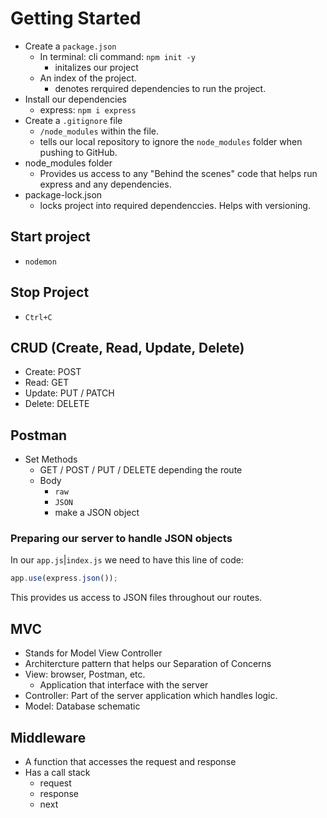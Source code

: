 # Getting Started
- Create a `package.json`
  - In terminal: cli command: `npm init -y`
    - initalizes our project
  - An index of the project.
    - denotes rerquired dependencies to run the project.
- Install our dependencies
  - express: `npm i express`
- Create a `.gitignore` file
  - `/node_modules` within the file.
  - tells our local repository to ignore the `node_modules` folder when pushing to GitHub.
- node_modules folder
  - Provides us access to any "Behind the scenes" code that helps run express and any dependencies.
- package-lock.json
  - locks project into required dependenccies. Helps with versioning.

## Start project
- `nodemon`

## Stop Project
- `Ctrl+C`

## CRUD (Create, Read, Update, Delete)
- Create: POST
- Read: GET
- Update: PUT / PATCH
- Delete: DELETE

## Postman
- Set Methods
  - GET / POST / PUT / DELETE depending the route
  - Body
    - `raw`
    - `JSON`
    - make a JSON object

### Preparing our server to handle JSON objects
In our `app.js`|`index.js` we need to have this line of code:
```js
app.use(express.json());
```
This provides us access to JSON files throughout our routes.

## MVC
- Stands for Model View Controller
- Architercture pattern that helps our Separation of Concerns
- View: browser, Postman, etc.
  - Application that interface with the server
- Controller: Part of the server application which handles logic.
- Model: Database schematic

## Middleware
- A function that accesses the request and response
- Has a call stack
  - request
  - response
  - next